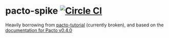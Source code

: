 # pacto-spike [![Circle CI](https://circleci.com/gh/smoll/pacto-spike.svg?style=svg)](https://circleci.com/gh/smoll/pacto-spike)

Heavily borrowing from [pacto-tutorial](https://github.com/maxlinc/pacto-tutorial) (currently broken), and based on the [documentation for Pacto v0.4.0](https://github.com/thoughtworks/pacto/pull/133)
